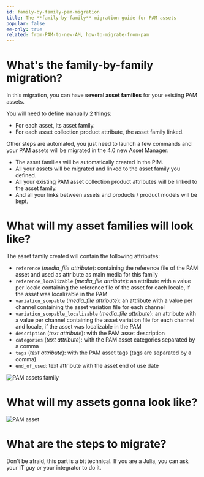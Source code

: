 ```yaml
---
id: family-by-family-pam-migration
title: The **family-by-family** migration guide for PAM assets
popular: false
ee-only: true
related: from-PAM-to-new-AM, how-to-migrate-from-pam
---
```


# What's the family-by-family migration?
In this migration, you can have **several asset families** for your existing PAM assets.

You will need to define manually 2 things:
- For each asset, its asset family.
- For each asset collection product attribute, the asset family linked.

Other steps are automated, you just need to launch a few commands and your PAM assets will be migrated in the 4.0 new Asset Manager:
- The asset families will be automatically created in the PIM.
- All your assets will be migrated and linked to the asset family you defined.
- All your existing PAM asset collection product attributes will be linked to the asset family.
- And all your links between assets and products / product models will be kept.

# What will my asset families will look like?
The asset family created will contain the following attributes:
- `reference` (*media_file attribute*): containing the reference file of the PAM asset and used as attribute as main media for this family
- `reference_localizable` (*media_file attribute*): an attribute with a value per locale containing the reference file of the asset for each locale, if the asset was localizable in the PAM
- `variation_scopable` (*media_file attribute*): an attribute with a value per channel containing the asset variation file for each channel
- `variation_scopable_localizable` (*media_file attribute*): an attribute with a value per channel containing the asset variation file for each channel and locale, if the asset was localizable in the PAM
- `description` (*text attribute*):  with the PAM asset description
- `categories` (*text attribute*): with the PAM asset categories separated by a comma
- `tags` (*text attribute*): with the PAM asset tags (tags are separated by a comma)
- `end_of_used`: text attribute with the asset end of use date

![PAM assets family](pam-assets-family.png)

# What will my assets gonna look like?

![PAM asset](pam-asset.png)

# What are the steps to migrate?
Don't be afraid, this part is a bit technical. If you are a Julia, you can ask your IT guy or your integrator to do it.

<!-- TOREVIEW

## _Step 1_ | Export the PAM assets
First, we need to export your PAM assets with all their data (properties, reference and variation files) in CSV files.
To do so, in the PIM:
1. Run `export-pam-assets`
2. Put the CSV files in `tmp` folder.

## _Step 2_ | Split the PAM assets family by family
Then, as you want to create several asset families for your assets, you need to split the asset files family by family.

## _Step 3_ | Create the API credentials
Then, the API will be used to create the asset family and your assets in the new Asset Manager.
To create the API credentials in the PIM :
1. Run `create-api-credentials`
2. And store the API credentials

## _Step 4_ | Import the PAM assets
To import the PAM assets for each asset family, you can use our dedicated tool CSVToAsset with the CSV files for this asset family and the API credentials.
In the CSVToAsset tool, for each asset family:
1. Run `make migration` with the chosen asset family code for your family in the new Asset Manager
2. Run `create asset family`
3. Run `merge 2 CSV files in 1`
4. Run `import assets into the PIM through API`

## _Step 5_ | Migrate the PAM asset collection product attributes
The PAM asset collection product attributes will be linked to one of the family created.
In the PIM, for each PAM asset collection product attribute to migrate:
- Run `migrate-pam-attributes` command with the chosen asset family code and the existing attribute code

## _Step 6_ | Check and test the migration
Yeah, well done, your assets are successfully migrated to the new Asset Manager. But we strongly recommend you to make some checks and tests to verify that everything is ok and discover more our new Asset Manager.

To view all your assets:
1. Go to the `Assets` menu
1. Your asset family will be selected by default and all your assets will automatically appear in the grid
1. You can search for an asset or display an asset by clicking on it
If you want to go further, please read this article [Create and display assets](create-and-display-assets.html).

To view how are structured your asset families:
1. Go the `Assets` menu`
1. Choose an asset family on the left
1. Click on the button `Edit family` at the top right of the grid
1. View the family attributes in `Attributes` tab, you can translate the attributes labels for each locale
1. View the family properties in `Properties` tab, you can translate the family labels for each locale

If you want to go further, please read this article [Manage asset families](manage-asset-families.html)

To view the assets linked to a product:
1. Click on a product on the product grid
1. Click on the `Assets` tab, all the assets linked to this product will be displayed
If you want to go further, please read this article [Work with asset in an asset collection atribute](work-with-assets-in-an-asset-collection-attribute-ee-only.html).

## _Step 6_ | Set transformations (optional)
In the new Asset Manager, transformations are no more mandatory. So if you used before fake transformations (100% or 99%), you don't need anymore to set transformations.

If you were using some real transformations in the PAM, the variations of the assets are migrated during the step 3 but the transformations settings are not migrated.

So you need to set transformations rules in the new Asset Manager.
The transformations are no more defined by channels, there are defined by asst family and you can define until 10 transformations per asset family.
The format is bit different but don't worry, hereafter an example before / after.

To know more about our powerful transformations, please read this article [About the asset transformations](assets-transformation.html). -->
